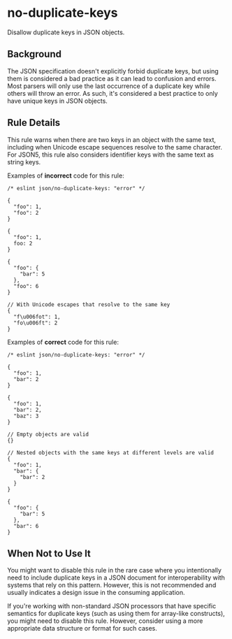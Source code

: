 # no-duplicate-keys

Disallow duplicate keys in JSON objects.

## Background

The JSON specification doesn't explicitly forbid duplicate keys, but using them is considered a bad practice as it can lead to confusion and errors. Most parsers will only use the last occurrence of a duplicate key while others will throw an error. As such, it's considered a best practice to only have unique keys in JSON objects.

## Rule Details

This rule warns when there are two keys in an object with the same text, including when Unicode escape sequences resolve to the same character. For JSON5, this rule also considers identifier keys with the same text as string keys.

Examples of **incorrect** code for this rule:

```json5
/* eslint json/no-duplicate-keys: "error" */

{
  "foo": 1,
  "foo": 2
}

{
  "foo": 1,
  foo: 2
}

{
  "foo": {
    "bar": 5
  },
  "foo": 6
}

// With Unicode escapes that resolve to the same key
{
  "f\u006fot": 1,
  "fo\u006ft": 2
}
```

Examples of **correct** code for this rule:

```jsonc
/* eslint json/no-duplicate-keys: "error" */

{
  "foo": 1,
  "bar": 2
}

{
  "foo": 1,
  "bar": 2,
  "baz": 3
}

// Empty objects are valid
{}

// Nested objects with the same keys at different levels are valid
{
  "foo": 1,
  "bar": {
    "bar": 2
  }
}

{
  "foo": {
    "bar": 5
  },
  "bar": 6
}
```

## When Not to Use It

You might want to disable this rule in the rare case where you intentionally need to include duplicate keys in a JSON document for interoperability with systems that rely on this pattern. However, this is not recommended and usually indicates a design issue in the consuming application.

If you're working with non-standard JSON processors that have specific semantics for duplicate keys (such as using them for array-like constructs), you might need to disable this rule. However, consider using a more appropriate data structure or format for such cases.
